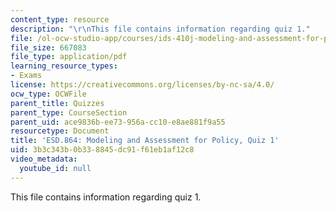 ```yaml
---
content_type: resource
description: "\r\nThis file contains information regarding quiz 1."
file: /ol-ocw-studio-app/courses/ids-410j-modeling-and-assessment-for-policy-spring-2013/3b3c343b0b338845dc91f61eb1af12c8_MITESD_864S13_Quiz1.pdf
file_size: 667083
file_type: application/pdf
learning_resource_types:
- Exams
license: https://creativecommons.org/licenses/by-nc-sa/4.0/
ocw_type: OCWFile
parent_title: Quizzes
parent_type: CourseSection
parent_uid: ace9836b-ee73-956a-cc10-e8ae881f9a55
resourcetype: Document
title: 'ESD.864: Modeling and Assessment for Policy, Quiz 1'
uid: 3b3c343b-0b33-8845-dc91-f61eb1af12c8
video_metadata:
  youtube_id: null
---
```


This file contains information regarding quiz 1.